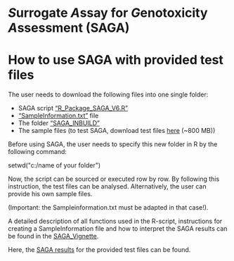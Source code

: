 # *S*urrogate *A*ssay for *G*enotoxicity *A*ssessment (SAGA)

# How to use SAGA with provided test files
The user needs to download the following files into one single folder:

* SAGA script [“R_Package_SAGA_V6.R” ](/R_Package_SAGA_V6.R)
* [“SampleInformation.txt”](/SampleInformation.txt) file
* The folder [“SAGA_INBUILD”](/SAGA_INBUILD)
* The sample files (to test SAGA, download test files [here](https://www.dropbox.com/sh/v0xjkgibxq8btgr/AABUx5l0e0qcVHtGqegCA79ca?dl=0) (~800 MB))

Before using SAGA, the user needs to specify this new folder in R by the following command:

setwd("c:/name of your folder")

Now, the script can be sourced or executed row by row. By following this instruction, the test files can be analysed. Alternatively, the user can provide his own sample files.

(Important: the Sampleinformation.txt must be adapted in that case!).

A detailed description of all functions used in the R-script, instructions for creating a SampleInformation file and how to interpret the SAGA results can be found in the [SAGA_Vignette](./saga_vignette.pdf).

Here, the [SAGA results](./SAGA_test_files_Results) for the provided test files can be found.
